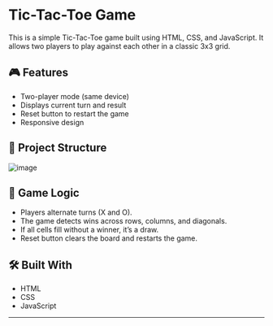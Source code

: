 # Tic-Tac-Toe Game

This is a simple Tic-Tac-Toe game built using HTML, CSS, and JavaScript. It allows two players to play against each other in a classic 3x3 grid.

## 🎮 Features

- Two-player mode (same device)
- Displays current turn and result
- Reset button to restart the game
- Responsive design

## 📁 Project Structure
![image](https://github.com/user-attachments/assets/94b47eef-64c9-4700-9927-f6d9aabbeeb3)

## 🧠 Game Logic

- Players alternate turns (X and O).
- The game detects wins across rows, columns, and diagonals.
- If all cells fill without a winner, it’s a draw.
- Reset button clears the board and restarts the game.

## 🛠️ Built With
- HTML
- CSS
- JavaScript

-----
